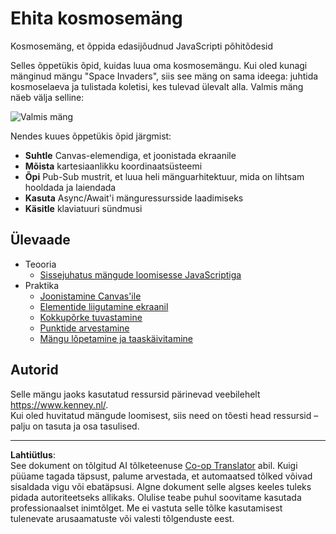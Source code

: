 <!--
CO_OP_TRANSLATOR_METADATA:
{
  "original_hash": "c40a698395ee5102715f7880bba3f2e7",
  "translation_date": "2025-10-11T12:09:53+00:00",
  "source_file": "6-space-game/README.md",
  "language_code": "et"
}
-->
# Ehita kosmosemäng

Kosmosemäng, et õppida edasijõudnud JavaScripti põhitõdesid

Selles õppetükis õpid, kuidas luua oma kosmosemängu. Kui oled kunagi mänginud mängu "Space Invaders", siis see mäng on sama ideega: juhtida kosmoselaeva ja tulistada koletisi, kes tulevad ülevalt alla. Valmis mäng näeb välja selline:

![Valmis mäng](../../../6-space-game/images/pewpew.gif)

Nendes kuues õppetükis õpid järgmist:

- **Suhtle** Canvas-elemendiga, et joonistada ekraanile
- **Mõista** kartesiaanlikku koordinaatsüsteemi
- **Õpi** Pub-Sub mustrit, et luua heli mänguarhitektuur, mida on lihtsam hooldada ja laiendada
- **Kasuta** Async/Await'i mänguressursside laadimiseks
- **Käsitle** klaviatuuri sündmusi

## Ülevaade

- Teooria
   - [Sissejuhatus mängude loomisesse JavaScriptiga](1-introduction/README.md)
- Praktika
   - [Joonistamine Canvas'ile](2-drawing-to-canvas/README.md)
   - [Elementide liigutamine ekraanil](3-moving-elements-around/README.md)
   - [Kokkupõrke tuvastamine](4-collision-detection/README.md)
   - [Punktide arvestamine](5-keeping-score/README.md)
   - [Mängu lõpetamine ja taaskäivitamine](6-end-condition/README.md)

## Autorid

Selle mängu jaoks kasutatud ressursid pärinevad veebilehelt https://www.kenney.nl/.  
Kui oled huvitatud mängude loomisest, siis need on tõesti head ressursid – palju on tasuta ja osa tasulised.

---

**Lahtiütlus**:  
See dokument on tõlgitud AI tõlketeenuse [Co-op Translator](https://github.com/Azure/co-op-translator) abil. Kuigi püüame tagada täpsust, palume arvestada, et automaatsed tõlked võivad sisaldada vigu või ebatäpsusi. Algne dokument selle algses keeles tuleks pidada autoriteetseks allikaks. Olulise teabe puhul soovitame kasutada professionaalset inimtõlget. Me ei vastuta selle tõlke kasutamisest tulenevate arusaamatuste või valesti tõlgenduste eest.